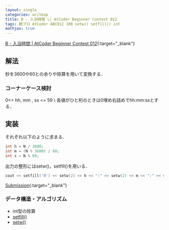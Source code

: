 ```yaml
---
layout: single
categories: writeup
title: B - 入浴時間 \| AtCoder Beginner Contest 012
tags: 競プロ AtCoder ABC012 100 setw() setfill() int
mathjax: true
---
```


[B - 入浴時間 \| AtCoder Beginner Contest 012](https://beta.atcoder.jp/contests/abc012/tasks/abc012_2){:target="_blank"}

## 解法
秒を3600や60との余りや除算を用いて変換する．

### コーナーケース検討
0<= hh, mm , ss <= 59 \\
各値がひと桁のときは0埋め右詰めでhh:mm:ssとする．

## 実装
それぞれ以下のように求まる．
```cpp
int h = N / 3600;
int m = (N % 3600) / 60;
int s = N % 60;
```
出力の整形にはsetw()，setfill()を用いる．
```cpp
cout << setfill('0') << setw(2) << h << ":" << setw(2) << m << ":" << setw(2) << s << endl;
```
[Submission](https://beta.atcoder.jp/contests/abc012/submissions/3015152){:target="_blank"}

### データ構造・アルゴリズム
- int型の除算
- [setfill()](http://www.cplusplus.com/reference/iomanip/setfill/)
- [setw()](http://www.cplusplus.com/reference/iomanip/setw/)